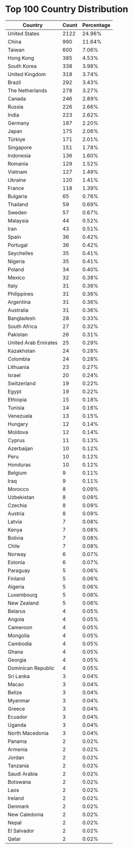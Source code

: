 # Top 100 Country Distribution
| Country | Count | Percentage |
|----|----|----|
| United States | 2122 | 24.96% |
| China | 990 | 11.64% |
| Taiwan | 600 | 7.06% |
| Hong Kong | 385 | 4.53% |
| South Korea | 338 | 3.98% |
| United Kingdom | 318 | 3.74% |
| Brazil | 292 | 3.43% |
| The Netherlands | 278 | 3.27% |
| Canada | 246 | 2.89% |
| Russia | 226 | 2.66% |
| India | 223 | 2.62% |
| Germany | 187 | 2.20% |
| Japan | 175 | 2.06% |
| Türkiye | 171 | 2.01% |
| Singapore | 151 | 1.78% |
| Indonesia | 136 | 1.60% |
| Romania | 129 | 1.52% |
| Vietnam | 127 | 1.49% |
| Ukraine | 120 | 1.41% |
| France | 118 | 1.39% |
| Bulgaria | 65 | 0.76% |
| Thailand | 59 | 0.69% |
| Sweden | 57 | 0.67% |
| Malaysia | 44 | 0.52% |
| Iran | 43 | 0.51% |
| Spain | 36 | 0.42% |
| Portugal | 36 | 0.42% |
| Seychelles | 35 | 0.41% |
| Nigeria | 35 | 0.41% |
| Poland | 34 | 0.40% |
| Mexico | 32 | 0.38% |
| Italy | 31 | 0.36% |
| Philippines | 31 | 0.36% |
| Argentina | 31 | 0.36% |
| Australia | 31 | 0.36% |
| Bangladesh | 28 | 0.33% |
| South Africa | 27 | 0.32% |
| Pakistan | 26 | 0.31% |
| United Arab Emirates | 25 | 0.29% |
| Kazakhstan | 24 | 0.28% |
| Colombia | 24 | 0.28% |
| Lithuania | 23 | 0.27% |
| Israel | 20 | 0.24% |
| Switzerland | 19 | 0.22% |
| Egypt | 19 | 0.22% |
| Ethiopia | 15 | 0.18% |
| Tunisia | 14 | 0.16% |
| Venezuela | 13 | 0.15% |
| Hungary | 12 | 0.14% |
| Moldova | 12 | 0.14% |
| Cyprus | 11 | 0.13% |
| Azerbaijan | 10 | 0.12% |
| Peru | 10 | 0.12% |
| Honduras | 10 | 0.12% |
| Belgium | 9 | 0.11% |
| Iraq | 9 | 0.11% |
| Morocco | 8 | 0.09% |
| Uzbekistan | 8 | 0.09% |
| Czechia | 8 | 0.09% |
| Austria | 8 | 0.09% |
| Latvia | 7 | 0.08% |
| Kenya | 7 | 0.08% |
| Bolivia | 7 | 0.08% |
| Chile | 7 | 0.08% |
| Norway | 6 | 0.07% |
| Estonia | 6 | 0.07% |
| Paraguay | 5 | 0.06% |
| Finland | 5 | 0.06% |
| Algeria | 5 | 0.06% |
| Luxembourg | 5 | 0.06% |
| New Zealand | 5 | 0.06% |
| Belarus | 4 | 0.05% |
| Angola | 4 | 0.05% |
| Cameroon | 4 | 0.05% |
| Mongolia | 4 | 0.05% |
| Cambodia | 4 | 0.05% |
| Ghana | 4 | 0.05% |
| Georgia | 4 | 0.05% |
| Dominican Republic | 4 | 0.05% |
| Sri Lanka | 3 | 0.04% |
| Macao | 3 | 0.04% |
| Belize | 3 | 0.04% |
| Myanmar | 3 | 0.04% |
| Greece | 3 | 0.04% |
| Ecuador | 3 | 0.04% |
| Uganda | 3 | 0.04% |
| North Macedonia | 3 | 0.04% |
| Panama | 2 | 0.02% |
| Armenia | 2 | 0.02% |
| Jordan | 2 | 0.02% |
| Tanzania | 2 | 0.02% |
| Saudi Arabia | 2 | 0.02% |
| Botswana | 2 | 0.02% |
| Laos | 2 | 0.02% |
| Ireland | 2 | 0.02% |
| Denmark | 2 | 0.02% |
| New Caledonia | 2 | 0.02% |
| Nepal | 2 | 0.02% |
| El Salvador | 2 | 0.02% |
| Qatar | 2 | 0.02% |
